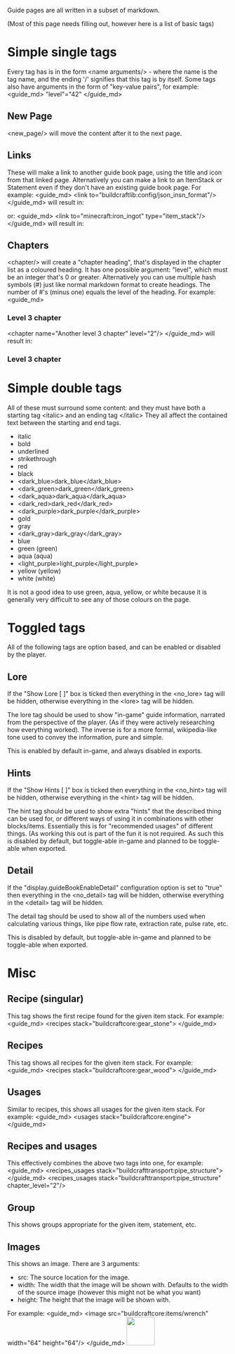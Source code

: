 Guide pages are all written in a subset of markdown.

<italic>(Most of this page needs filling out, however here is a list of basic tags)</italic>

# Simple single tags
Every tag has is in the form &lt;name arguments/&gt; - where the name is the tag name, and the ending '/' signifies that this tag is by itself. Some tags also have arguments in the form of "key-value pairs", for example:
<guide_md>
"level"="42"
</guide_md>

## New Page
&lt;new_page/&gt; will move the content after it to the next page.

## Links
These will make a link to another guide book page, using the title and icon from that linked page. Alternatively you can make a link to an ItemStack or Statement even if they don't have an existing guide book page.
For example:
<guide_md>
&lt;link to="buildcraftlib:config/json_insn_format"/&gt;
</guide_md>
will result in:
<link to="buildcraftlib:config/json_insn_format"/>

or:
<guide_md>
&lt;link to="minecraft:iron_ingot" type="item_stack"/&gt;
</guide_md>
will result in:
<link to="minecraft:iron_ingot" type="item_stack"/>

## Chapters
&lt;chapter/&gt; will create a "chapter heading", that's displayed in the chapter list as a coloured heading. It has one possible argument: "level", which must be an integer that's 0 or greater. Alternatively you can use multiple hash symbols (#) just like normal markdown format to create headings. The number of #'s (minus one) equals the level of the heading.
For example:
<guide_md>
 ### Level 3 chapter
&lt;chapter name="Another level 3 chapter" level="2"/&gt;
</guide_md>
will result in:
### Level 3 chapter
<chapter name="Another level 3 chapter" level="2"/>

# Simple double tags
All of these must surround some content: and they must have both a starting tag &lt;italic&gt; and an ending tag &lt;/italic&gt;
They all affect the contained text between the starting and end tags.

- <italic>italic</italic>
- <bold>bold</bold>
- <underline>underlined</underline>
- <strikethrough>strikethrough</strikethrough>
- <red>red</red>
- <black>black</black>
- <dark_blue>dark_blue</dark_blue>
- <dark_green>dark_green</dark_green>
- <dark_aqua>dark_aqua</dark_aqua>
- <dark_red>dark_red</dark_red>
- <dark_purple>dark_purple</dark_purple>
- <gold>gold</gold>
- <gray>gray</gray>
- <dark_gray>dark_gray</dark_gray>
- <blue>blue</blue>
- <green>green</green> (green)
- <aqua>aqua</aqua> (aqua)
- <light_purple>light_purple</light_purple>
- <yellow>yellow</yellow> (yellow)
- <white>white</white> (white)

It is not a good idea to use green, aqua, yellow, or white because it is generally very difficult to see any of those colours on the page.

# Toggled tags
All of the following tags are option based, and can be enabled or disabled by the player.

## Lore
If the "Show Lore [ ]" box is ticked then everything in the &lt;no_lore&gt; tag will be hidden, otherwise everything in the &lt;lore&gt; tag will be hidden.

The lore tag should be used to show "in-game" guide information, narrated from the perspective of the player. (As if they were actively researching how everything worked). The inverse is for a more formal, wikipedia-like tone used to convey the information, pure and simple.

This is enabled by default in-game, and always disabled in exports.

## Hints
If the "Show Hints [ ]" box is ticked then everything in the &lt;no_hint&gt; tag will be hidden, otherwise everything in the &lt;hint&gt; tag will be hidden.

The hint tag should be used to show extra "hints" that the described thing can be used for, or different ways of using it in combinations with other blocks/items. Essentially this is for "recommended usages" of different things. (As working this out is part of the fun it is not required. As such this is disabled by default, but toggle-able in-game and planned to be toggle-able when exported.

## Detail
If the "display.guideBookEnableDetail" configuration option is set to "true" then everything in the &lt;no_detail&gt; tag will be hidden, otherwise everything in the &lt;detail&gt; tag will be hidden.

The detail tag should be used to show all of the numbers used when calculating various things, like pipe flow rate, extraction rate, pulse rate, etc.

This is disabled by default, but toggle-able in-game and planned to be toggle-able when exported.

# Misc
## Recipe (singular)
This tag shows the first recipe found for the given item stack. For example:
<guide_md>
&lt;recipes stack="buildcraftcore:gear_stone"&gt;
</guide_md>
<recipe stack="buildcraftcore:gear_stone"/>

## Recipes
This tag shows all recipes for the given item stack. For example:
<guide_md>
&lt;recipes stack="buildcraftcore:gear_wood"&gt;
</guide_md>
<recipes stack="buildcraftcore:gear_wood" chapter_level="2"/>

## Usages
Similar to recipes, this shows all usages for the given item stack. For example:
<guide_md>
&lt;usages stack="buildcraftcore:engine"&gt;
</guide_md>
<usages stack="buildcraftcore:engine" chapter_level="2"/>

## Recipes and usages
This effectively combines the above two tags into one, for example:
<guide_md>
&lt;recipes_usages stack="buildcrafttransport:pipe_structure"&gt;
</guide_md>
<recipes_usages stack="buildcrafttransport:pipe_structure" chapter_level="2"/>

## Group
This shows groups appropriate for the given item, statement, etc.

## Images
This shows an image. There are 3 arguments:
* src: The source location for the image.
* width: The width that the image will be shown with. Defaults to the width of the source image (however this might not be what you want)
* height: The height that the image will be shown with.

For example:
<guide_md>
&lt;image src="buildcraftcore:items/wrench" width="64" height="64"/&gt;
</guide_md>
<image src="buildcraftcore:items/wrench" width="64" height="64"/>

